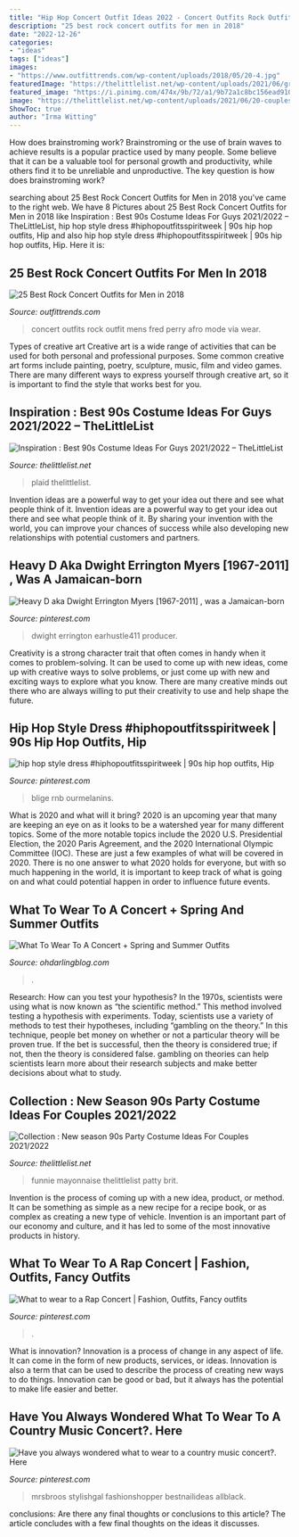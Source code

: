 ```yaml
---
title: "Hip Hop Concert Outfit Ideas 2022 - Concert Outfits Rock Outfit Mens Fred Perry Afro Mode Via Wear"
description: "25 best rock concert outfits for men in 2018"
date: "2022-12-26"
categories:
- "ideas"
tags: ["ideas"]
images:
- "https://www.outfittrends.com/wp-content/uploads/2018/05/20-4.jpg"
featuredImage: "https://thelittlelist.net/wp-content/uploads/2021/06/grunge-guy-90s-rocker-rock-star-plaid-fancy-dress-up-1.jpg"
featured_image: "https://i.pinimg.com/474x/9b/72/a1/9b72a1c8bc156ead9105a89518bf4930.jpg"
image: "https://thelittlelist.net/wp-content/uploads/2021/06/20-couples-costumes-for-kids-of-the-90s-90s-halloween-costumes-1.jpg"
ShowToc: true
author: "Irma Witting"
---
```



How does brainstroming work?
Brainstroming or the use of brain waves to achieve results is a popular practice used by many people. Some believe that it can be a valuable tool for personal growth and productivity, while others find it to be unreliable and unproductive. The key question is how does brainstroming work?

	

		
searching about 25 Best Rock Concert Outfits for Men in 2018 you've came to the right web. We have 8 Pictures about 25 Best Rock Concert Outfits for Men in 2018 like Inspiration : Best 90s Costume Ideas For Guys 2021/2022 – TheLittleList, hip hop style dress #hiphopoutfitsspiritweek | 90s hip hop outfits, Hip and also hip hop style dress #hiphopoutfitsspiritweek | 90s hip hop outfits, Hip. Here it is:
		
    
## 25 Best Rock Concert Outfits For Men In 2018

<img loading=lazy src="https://www.outfittrends.com/wp-content/uploads/2018/05/20-4.jpg" onerror="this.onerror=null;this.src='https://tse3.mm.bing.net/th?id=OIP.bu8eqg5r-rZV77EdLtpPhgAAAA&amp;pid=15.1';" alt="25 Best Rock Concert Outfits for Men in 2018">

_Source: outfittrends.com_

>concert outfits rock outfit mens fred perry afro mode via wear. 

	

Types of creative art
Creative art is a wide range of activities that can be used for both personal and professional purposes. Some common creative art forms include painting, poetry, sculpture, music, film and video games. There are many different ways to express yourself through creative art, so it is important to find the style that works best for you.

    
## Inspiration : Best 90s Costume Ideas For Guys 2021/2022 – TheLittleList

<img loading=lazy src="https://thelittlelist.net/wp-content/uploads/2021/06/grunge-guy-90s-rocker-rock-star-plaid-fancy-dress-up-1.jpg" onerror="this.onerror=null;this.src='https://tse3.mm.bing.net/th?id=OIP.2QGLwCvJlPiSy8kjbNKuWQAAAA&amp;pid=15.1';" alt="Inspiration : Best 90s Costume Ideas For Guys 2021/2022 – TheLittleList">

_Source: thelittlelist.net_

>plaid thelittlelist. 

	

Invention ideas are a powerful way to get your idea out there and see what people think of it.
Invention ideas are a powerful way to get your idea out there and see what people think of it. By sharing your invention with the world, you can improve your chances of success while also developing new relationships with potential customers and partners.

    
## Heavy D Aka Dwight Errington Myers [1967-2011] , Was A Jamaican-born

<img loading=lazy src="https://i.pinimg.com/originals/af/bf/ee/afbfeeb407f66a6f119f4cda4dff2b2b.jpg" onerror="this.onerror=null;this.src='https://tse4.mm.bing.net/th?id=OIP.lW7JwOu24E_QTsjVrUZIgAHaE7&amp;pid=15.1';" alt="Heavy D aka Dwight Errington Myers [1967-2011] , was a Jamaican-born">

_Source: pinterest.com_

>dwight errington earhustle411 producer. 

	

Creativity is a strong character trait that often comes in handy when it comes to problem-solving. It can be used to come up with new ideas, come up with creative ways to solve problems, or just come up with new and exciting ways to explore what you know. There are many creative minds out there who are always willing to put their creativity to use and help shape the future.

    
## Hip Hop Style Dress #hiphopoutfitsspiritweek | 90s Hip Hop Outfits, Hip

<img loading=lazy src="https://i.pinimg.com/736x/b9/50/5a/b9505a84b422a7b9b3086f79ab99b82c.jpg" onerror="this.onerror=null;this.src='https://tse4.mm.bing.net/th?id=OIP.0EgR_QZU1MAUHrBBtl2xngHaJQ&amp;pid=15.1';" alt="hip hop style dress #hiphopoutfitsspiritweek | 90s hip hop outfits, Hip">

_Source: pinterest.com_

>blige rnb ourmelanins. 

	

What is 2020 and what will it bring?
2020 is an upcoming year that many are keeping an eye on as it looks to be a watershed year for many different topics. Some of the more notable topics include the 2020 U.S. Presidential Election, the 2020 Paris Agreement, and the 2020 International Olympic Committee (IOC). These are just a few examples of what will be covered in 2020. There is no one answer to what 2020 holds for everyone, but with so much happening in the world, it is important to keep track of what is going on and what could potential happen in order to influence future events.

    
## What To Wear To A Concert + Spring And Summer Outfits

<img loading=lazy src="https://www.ohdarlingblog.com/wp-content/uploads/2019/05/B98BE9FC-7410-44AB-8A63-5FC79D30E586-1440x2160.jpg" onerror="this.onerror=null;this.src='https://tse1.mm.bing.net/th?id=OIP.g1-DIkOWADOmEKt_cRNgHQHaLH&amp;pid=15.1';" alt="What To Wear To A Concert + Spring and Summer Outfits">

_Source: ohdarlingblog.com_

>. 

	

Research: How can you test your hypothesis?
In the 1970s, scientists were using what is now known as “the scientific method.” This method involved testing a hypothesis with experiments. Today, scientists use a variety of methods to test their hypotheses, including “gambling on the theory.” In this technique, people bet money on whether or not a particular theory will be proven true. If the bet is successful, then the theory is considered true; if not, then the theory is considered false. gambling on theories can help scientists learn more about their research subjects and make better decisions about what to study.

    
## Collection : New Season 90s Party Costume Ideas For Couples 2021/2022

<img loading=lazy src="https://thelittlelist.net/wp-content/uploads/2021/06/20-couples-costumes-for-kids-of-the-90s-90s-halloween-costumes-1.jpg" onerror="this.onerror=null;this.src='https://tse1.mm.bing.net/th?id=OIP.9uT2ThR69HkezanxjF224gHaFg&amp;pid=15.1';" alt="Collection : New season 90s Party Costume Ideas For Couples 2021/2022">

_Source: thelittlelist.net_

>funnie mayonnaise thelittlelist patty brit. 

	

Invention is the process of coming up with a new idea, product, or method. It can be something as simple as a new recipe for a recipe book, or as complex as creating a new type of vehicle. Invention is an important part of our economy and culture, and it has led to some of the most innovative products in history.

    
## What To Wear To A Rap Concert | Fashion, Outfits, Fancy Outfits

<img loading=lazy src="https://i.pinimg.com/736x/bc/8d/5a/bc8d5aff03fa8d7cfb57b7339624bf5f.jpg" onerror="this.onerror=null;this.src='https://tse2.mm.bing.net/th?id=OIP.QKOskWNCCYLDZEEYZe7jjAHaHa&amp;pid=15.1';" alt="What to wear to a Rap Concert | Fashion, Outfits, Fancy outfits">

_Source: pinterest.com_

>. 

	

What is innovation?
Innovation is a process of change in any aspect of life. It can come in the form of new products, services, or ideas. Innovation is also a term that can be used to describe the process of creating new ways to do things. Innovation can be good or bad, but it always has the potential to make life easier and better.

    
## Have You Always Wondered What To Wear To A Country Music Concert?. Here

<img loading=lazy src="https://i.pinimg.com/474x/9b/72/a1/9b72a1c8bc156ead9105a89518bf4930.jpg" onerror="this.onerror=null;this.src='https://tse4.mm.bing.net/th?id=OIP._FwErW3t4eXa4FbSORtXwAAAAA&amp;pid=15.1';" alt="Have you always wondered what to wear to a country music concert?. Here">

_Source: pinterest.com_

>mrsbroos stylishgal fashionshopper bestnailideas allblack. 

	

conclusions: Are there any final thoughts or conclusions to this article?
The article concludes with a few final thoughts on the ideas it discusses.

